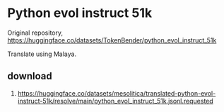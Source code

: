 # Python evol instruct 51k

Original repository, https://huggingface.co/datasets/TokenBender/python_evol_instruct_51k

Translate using Malaya.

## download

1. https://huggingface.co/datasets/mesolitica/translated-python-evol-instruct-51k/resolve/main/python_evol_instruct_51k.jsonl.requested
